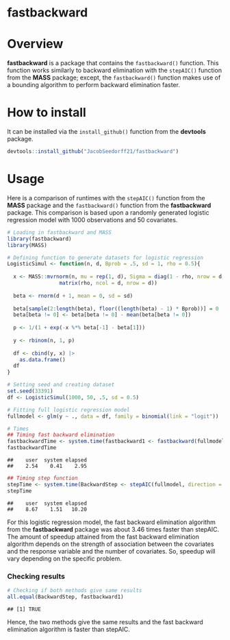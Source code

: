 fastbackward
================

# Overview

**fastbackward** is a package that contains the `fastbackward()`
function. This function works similarly to backward elimination with the
`stepAIC()` function from the **MASS** package; except, the
`fastbackward()` function makes use of a bounding algorithm to perform
backward elimination faster.

# How to install

It can be installed via the `install_github()` function from the
**devtools** package.

``` r
devtools::install_github("JacobSeedorff21/fastbackward")
```

# Usage

Here is a comparison of runtimes with the `stepAIC()` function from the
**MASS** package and the `fastbackward()` function from the
**fastbackward** package. This comparison is based upon a randomly
generated logistic regression model with 1000 observations and 50
covariates.

``` r
# Loading in fastbackward and MASS
library(fastbackward)
library(MASS)

# Defining function to generate datasets for logistic regression
LogisticSimul <- function(n, d, Bprob = .5, sd = 1, rho = 0.5){
  
  x <- MASS::mvrnorm(n, mu = rep(1, d), Sigma = diag(1 - rho, nrow = d, ncol = d) + 
                 matrix(rho, ncol = d, nrow = d))
  
  beta <- rnorm(d + 1, mean = 0, sd = sd) 
  
  beta[sample(2:length(beta), floor((length(beta) - 1) * Bprob))] = 0
  beta[beta != 0] <- beta[beta != 0] - mean(beta[beta != 0])
  
  p <- 1/(1 + exp(-x %*% beta[-1] - beta[1]))
  
  y <- rbinom(n, 1, p)
  
  df <- cbind(y, x) |> 
    as.data.frame()
  df
}

# Setting seed and creating dataset
set.seed(33391)
df <- LogisticSimul(1000, 50, .5, sd = 0.5)

# Fitting full logistic regression model
fullmodel <- glm(y ~ ., data = df, family = binomial(link = "logit"))

# Times
## Timing fast backward elimination
fastbackwardTime <- system.time(fastbackward1 <- fastbackward(fullmodel, trace = 0))
fastbackwardTime
```

    ##    user  system elapsed 
    ##    2.54    0.41    2.95

``` r
## Timing step function
stepTime <- system.time(BackwardStep <- stepAIC(fullmodel, direction = "backward", trace = 0))
stepTime
```

    ##    user  system elapsed 
    ##    8.67    1.51   10.20

For this logistic regression model, the fast backward elimination
algorithm from the **fastbackward** package was about 3.46 times faster
than stepAIC. The amount of speedup attained from the fast backward
elimination algorithm depends on the strength of association between the
covariates and the response variable and the number of covariates. So,
speedup will vary depending on the specific problem.

### Checking results

``` r
# Checking if both methods give same results
all.equal(BackwardStep, fastbackward1)
```

    ## [1] TRUE

Hence, the two methods give the same results and the fast backward
elimination algorithm is faster than stepAIC.
